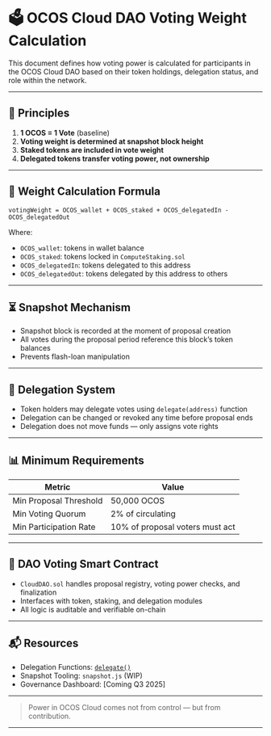 # 🗳️ OCOS Cloud DAO Voting Weight Calculation

This document defines how voting power is calculated for participants in the OCOS Cloud DAO based on their token holdings, delegation status, and role within the network.

---

## 🎯 Principles

1. **1 OCOS = 1 Vote** (baseline)
2. **Voting weight is determined at snapshot block height**
3. **Staked tokens are included in vote weight**
4. **Delegated tokens transfer voting power, not ownership**

---

## 🧮 Weight Calculation Formula

```text
votingWeight = OCOS_wallet + OCOS_staked + OCOS_delegatedIn - OCOS_delegatedOut
```

Where:
- `OCOS_wallet`: tokens in wallet balance
- `OCOS_staked`: tokens locked in `ComputeStaking.sol`
- `OCOS_delegatedIn`: tokens delegated to this address
- `OCOS_delegatedOut`: tokens delegated by this address to others

---

## ⏳ Snapshot Mechanism

- Snapshot block is recorded at the moment of proposal creation
- All votes during the proposal period reference this block’s token balances
- Prevents flash-loan manipulation

---

## 🤝 Delegation System

- Token holders may delegate votes using `delegate(address)` function
- Delegation can be changed or revoked any time before proposal ends
- Delegation does not move funds — only assigns vote rights

---

## 📊 Minimum Requirements

| Metric                 | Value               |
|------------------------|---------------------|
| Min Proposal Threshold | 50,000 OCOS         |
| Min Voting Quorum      | 2% of circulating   |
| Min Participation Rate | 10% of proposal voters must act |

---

## 🔐 DAO Voting Smart Contract

- `CloudDAO.sol` handles proposal registry, voting power checks, and finalization
- Interfaces with token, staking, and delegation modules
- All logic is auditable and verifiable on-chain

---

## 📬 Resources
- Delegation Functions: [`delegate()`](../contracts/CloudDAO.sol)
- Snapshot Tooling: `snapshot.js` (WIP)
- Governance Dashboard: [Coming Q3 2025]

---

> Power in OCOS Cloud comes not from control — but from contribution.

---
